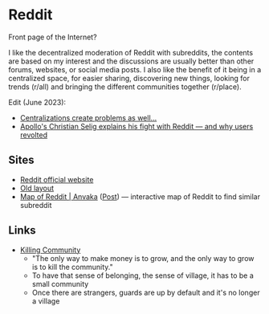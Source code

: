 # Reddit

Front page of the Internet?

I like the decentralized moderation of Reddit with subreddits, the contents are
based on my interest and the discussions are usually better than other forums,
websites, or social media posts. I also like the benefit of it being in a
centralized space, for easier sharing, discovering new things, looking for
trends (r/all) and bringing the different communities together (r/place).

Edit (June 2023):

- [Centralizations create problems as well… ](https://www.theverge.com/2023/6/13/23759130/reddit-protests-history-community-growth-moderation)
- [Apollo's Christian Selig explains his fight with Reddit — and why users revolted](https://www.theverge.com/2023/6/13/23759180/reddit-protest-private-apollo-christian-selig-subreddit)

## Sites

- [Reddit official website](https://www.reddit.com/)
- [Old layout](https://old.reddit.com/)
- [Map of Reddit | Anvaka](https://anvaka.github.io/map-of-reddit/)
  ([Post](https://www.reddit.com/r/dataisbeautiful/comments/12pem68/oc_an_interactive_map_of_reddit_built_from_330/))
  — interactive map of Reddit to find similar subreddit

## Links

- [Killing Community](https://www.marginalia.nu/log/82_killing_community)
  - "The only way to make money is to grow, and the only way to grow is to kill
    the community."
  - To have that sense of belonging, the sense of village, it has to be a small
    community
  - Once there are strangers, guards are up by default and it's no longer a
    village
